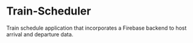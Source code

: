 # Train-Scheduler
Train schedule application that incorporates a Firebase backend to host arrival and departure data.
